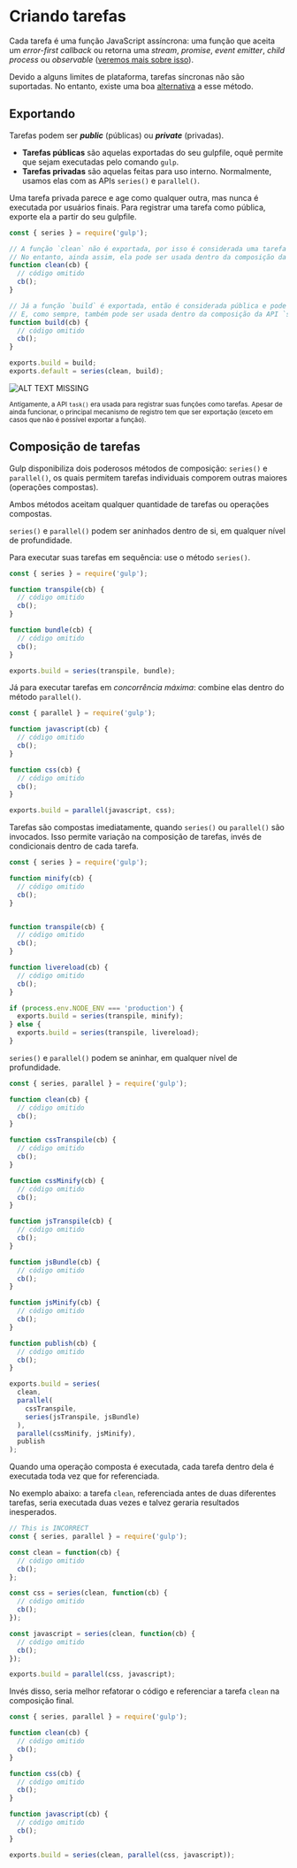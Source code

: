 <!-- front-matter
id: creating-tasks
title: Creating Tasks
hide_title: true
sidebar_label: Creating Tasks
-->

# Criando tarefas

Cada tarefa é uma função JavaScript assíncrona: uma função que aceita um _error-first callback_ ou retorna uma _stream_, _promise_, _event emitter_, _child process_ ou _observable_ ([veremos mais sobre isso][async-completion-docs]).

Devido a alguns limites de plataforma, tarefas síncronas não são suportadas. No entanto, existe uma boa [alternativa][using-async-await-docs] a esse método.

## Exportando

Tarefas podem ser **_public_** (públicas) ou **_private_** (privadas).

* **Tarefas públicas** são aquelas exportadas do seu gulpfile, oquê permite que sejam executadas pelo comando `gulp`.
* **Tarefas privadas** são aquelas feitas para uso interno. Normalmente, usamos elas com as APIs `series()` e `parallel()`.

Uma tarefa privada parece e age como qualquer outra, mas nunca é executada por usuários finais. Para registrar uma tarefa como pública, exporte ela a partir do seu gulpfile.

```js
const { series } = require('gulp');

// A função `clean` não é exportada, por isso é considerada uma tarefa privada.
// No entanto, ainda assim, ela pode ser usada dentro da composição da API `series()`.
function clean(cb) {
  // código omitido
  cb();
}

// Já a função `build` é exportada, então é considerada pública e pode ser executada com o comando `gulp`.
// E, como sempre, também pode ser usada dentro da composição da API `series()`.
function build(cb) {
  // código omitido
  cb();
}

exports.build = build;
exports.default = series(clean, build);
```

![ALT TEXT MISSING][img-gulp-tasks-command]

<small>Antigamente, a API `task()` era usada para registrar suas funções como tarefas. Apesar de ainda funcionar, o principal mecanismo de registro tem que ser exportação (exceto em casos que não é possível exportar a função).</small>

## Composição de tarefas

Gulp disponibiliza dois poderosos métodos de composição: `series()` e `parallel()`, os quais permitem tarefas individuais comporem outras maiores (operações compostas).

Ambos métodos aceitam qualquer quantidade de tarefas ou operações compostas.

`series()` e `parallel()` podem ser aninhados dentro de si, em qualquer nível de profundidade.

Para executar suas tarefas em sequência: use o método `series()`.
```js
const { series } = require('gulp');

function transpile(cb) {
  // código omitido
  cb();
}

function bundle(cb) {
  // código omitido
  cb();
}

exports.build = series(transpile, bundle);
```

Já para executar tarefas em _concorrência máxima_: combine elas dentro do método `parallel()`.
```js
const { parallel } = require('gulp');

function javascript(cb) {
  // código omitido
  cb();
}

function css(cb) {
  // código omitido
  cb();
}

exports.build = parallel(javascript, css);
```

Tarefas são compostas imediatamente, quando `series()` ou `parallel()` são invocados. Isso permite variação na composição de tarefas, invés de condicionais dentro de cada tarefa.

```js
const { series } = require('gulp');

function minify(cb) {
  // código omitido
  cb();
}


function transpile(cb) {
  // código omitido
  cb();
}

function livereload(cb) {
  // código omitido
  cb();
}

if (process.env.NODE_ENV === 'production') {
  exports.build = series(transpile, minify);
} else {
  exports.build = series(transpile, livereload);
}
```

`series()` e `parallel()` podem se aninhar, em qualquer nível de profundidade.

```js
const { series, parallel } = require('gulp');

function clean(cb) {
  // código omitido
  cb();
}

function cssTranspile(cb) {
  // código omitido
  cb();
}

function cssMinify(cb) {
  // código omitido
  cb();
}

function jsTranspile(cb) {
  // código omitido
  cb();
}

function jsBundle(cb) {
  // código omitido
  cb();
}

function jsMinify(cb) {
  // código omitido
  cb();
}

function publish(cb) {
  // código omitido
  cb();
}

exports.build = series(
  clean,
  parallel(
    cssTranspile,
    series(jsTranspile, jsBundle)
  ),
  parallel(cssMinify, jsMinify),
  publish
);
```

Quando uma operação composta é executada, cada tarefa dentro dela é executada toda vez que for referenciada.

No exemplo abaixo: a tarefa `clean`, referenciada antes de duas diferentes tarefas, seria executada duas vezes e talvez geraria resultados inesperados.

```js
// This is INCORRECT
const { series, parallel } = require('gulp');

const clean = function(cb) {
  // código omitido
  cb();
};

const css = series(clean, function(cb) {
  // código omitido
  cb();
});

const javascript = series(clean, function(cb) {
  // código omitido
  cb();
});

exports.build = parallel(css, javascript);
```

Invés disso, seria melhor refatorar o código e referenciar a tarefa `clean` na composição final.

```js
const { series, parallel } = require('gulp');

function clean(cb) {
  // código omitido
  cb();
}

function css(cb) {
  // código omitido
  cb();
}

function javascript(cb) {
  // código omitido
  cb();
}

exports.build = series(clean, parallel(css, javascript));
```

[async-completion-docs]: ../getting-started/4-async-completion.md
[using-async-await-docs]: ../getting-started/4-async-completion.md#using-async-await
[img-gulp-tasks-command]: https://gulpjs.com/img/docs-gulp-tasks-command.png
[async-once]: https://github.com/gulpjs/async-once
